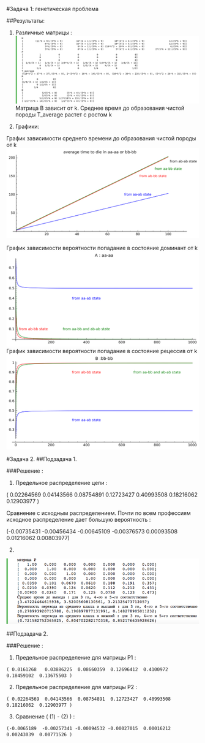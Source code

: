 
#Задача 1: генетическая проблема

##Результаты:

1. Различные матрицы : 
![alt text](screenshots/result.png "Matrixes")
Матрица B зависит от k. Среднее время до образования чистой породы T_average растет с ростом k

2. Графики:

График зависимости среднего времени до образования чистой породы от k
![alt text](screenshots/s1.png " probability of aa-aa or bb-bb")

График зависимости вероятности попадание в состояние доминант от k
![alt text](screenshots/s2.png " B: aa-aa")
График зависимости вероятности попадание в состояние рецессив от k
![alt text](screenshots/s3.png " B: bb-bb")


#Задача 2.
##Подзадача 1.

###Решение : 
1. Предельное распределение цепи : 

 ( 0.02264569  0.04143566  0.08754891  0.12723427  0.40993508  0.18216062 0.12903977 )
 
Сравнение с исходным распределением. Почти по всем профессиям исходное распределение дает большую вероятность :

(-0.00735431 -0.00456434 -0.00645109 -0.00376573  0.00093508  0.01216062 0.00803977) 

2.  

![alt text](screenshots/result2.png "task2.1")

##Подзадача 2. 

###Решение :

1. Предельное распределение для матрицы P1 :  

  ```
( 0.0161268   0.03886225  0.08660359  0.12696412  0.4100972   0.18459102  0.13675503 )
```    
2. Предельное распределение для матрицы P2 :  

  ```
  ( 0.02264569  0.04143566  0.08754891  0.12723427  0.40993508  0.18216062  0.12903977 )
```
3.  Сравнение ( (1) - (2) ) :
  
  ```
  (-0.0065189  -0.00257341 -0.00094532 -0.00027015  0.00016212  0.00243039  0.00771526 )
```
